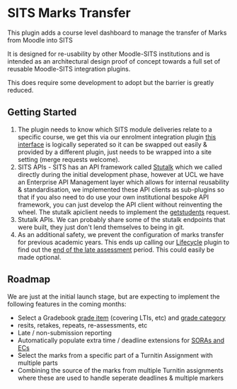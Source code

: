 # SITS Marks Transfer #

This plugin adds a course level dashboard to manage the transfer of Marks from Moodle into SITS

It is designed for re-usability by other Moodle-SITS institutions and is intended as an architectural design proof of concept towards a full set of reusable Moodle-SITS integration plugins.

This does require some development to adopt but the barrier is greatly reduced.

## Getting Started
1) The plugin needs to know which SITS module deliveries relate to a specific course, we get this via our enrolment integration plugin [this interface](https://github.com/ucl-isd/moodle-local_sitsgradepush/blob/main/classes/manager.php#L247)  is logically seperated so it can be swapped out easily & provided by a different plugin, just needs to be wrapped into a site setting (merge requests welcome). 
2) SITS APIs - SITS has an API framework called [Stutalk](https://www.mysits.com/mysits/sits107/107manuals/index.htm?https://www.mysits.com/mysits/sits107/107manuals/mensys/02super/22stutalk/03st2/00toc.htm) which we called directly during the initial development phase, however at UCL we have an Enterprise API Management layer which allows for internal reusability & standardisation, we implemented these API clients as sub-plugins so that if you also need to do use your own institutional bespoke API framework, you can just develop the API client without reinventing the wheel. The stutalk apiclient needs to implement the [getstudents](https://github.com/ucl-isd/moodle-local_sitsgradepush/blob/main/apiclients/easikit/classes/requests/getstudents.php) request.
3) Stutalk APIs. We can probably share some of the stutalk endpoints that were built, they just don't lend themselves to being in git.
4) As an additional safety, we prevent the configuration of marks transfer for previous academic years. This ends up calling our [Lifecycle](https://github.com/ucl-isd/moodle-block_lifecycle) plugin to find out the [end of the late assessment](https://github.com/ucl-isd/moodle-local_sitsgradepush/blob/main/classes/manager.php#L1057-L1059) period. This could easily be made optional.


## Roadmap
We are just at the initial launch stage, but are expecting to implement the following features in the coming months:
- Select a Gradebook [grade item](https://docs.moodle.org/403/en/Grade_items) (covering LTIs, etc) and [grade category](https://docs.moodle.org/403/en/Grade_categories)
- resits, retakes, repeats, re-assessments, etc
- Late / non-submission reporting
- Automatically populate extra time / deadline extensions for [SORAs and ECs](https://www.ucl.ac.uk/maths/current-students/current-undergraduates/information-about-summary-reasonable-adjustments-soras-and)
- Select the marks from a specific part of a Turnitin Assignment with multiple parts
- Combining the source of the marks from multiple Turnitin assignments where these are used to handle seperate deadlines & multiple markers 
